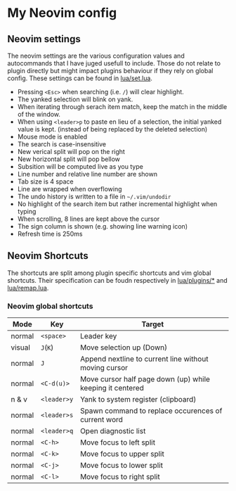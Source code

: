 # My Neovim config

## Neovim settings

The neovim settings are the various configuration values and autocommands that I have juged usefull to include. Those do not relate to plugin directly but might impact plugins behaviour if they rely on global config. These settings can be found in [lua/set.lua](https://github.com/franadr/my_config/blob/main/neovim_config/lua/set.lua).

- Pressing `<Esc>` when searching (i.e. `/`) will clear highlight.
- The yanked selection will blink on yank.
- When iterating through serach item match, keep the match in the middle of the window.
- When using `<leader>p` to paste en lieu of a selection, the initial yanked value is kept. (instead of being replaced by the deleted selection)
- Mouse mode is enabled
- The search is case-insensitive
- New verical split will pop on the right
- New horizontal split will pop bellow
- Subsition will be computed live as you type
- Line number and relative line number are shown
- Tab size is 4 space
- Line are wrapped when overflowing
- The undo history is written to a file in `~/.vim/undodir`
- No highlight of the search item but rather incremental highlight when typing
- When scrolling, 8 lines are kept above the cursor
- The sign column is shown (e.g. showing line warning icon)
- Refresh time is 250ms

## Neovim Shortcuts

The shortcuts are split among plugin specific shortcuts and vim global shortcuts. Their specification can be foudn respectively in [lua/plugins/*](https://github.com/franadr/my_config/tree/main/neovim_config/lua/plugins) and [lua/remap.lua](https://github.com/franadr/my_config/blob/main/neovim_config/lua/remap.lua).

### Neovim global shortcuts

|Mode   |Key    |Target         |
|-------|-------|---------------|
|normal |`<space>`  |Leader key  |
|visual |`J`(`K`)   |Move selection up (Down)|
|normal |`J`        |Append nextline to current line without moving cursor|
|normal |`<C-d(u)>` |Move cursor half page down (up) while keeping it centered|
|n & v  |`<leader>y`|Yank to system register (clipboard)|
|normal |`<leader>s`|Spawn command to replace occurences of current word|
|normal |`<leader>q`|Open diagnostic list|
|normal |`<C-h>`    |Move focus to left split|
|normal |`<C-k>`    |Move focus to upper split|
|normal |`<C-j>`    |Move focus to lower split|
|normal |`<C-l>`    |Move focus to right split|
